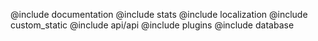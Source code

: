 @include documentation
@include stats
@include localization
@include custom_static
@include api/api
@include plugins
@include database
